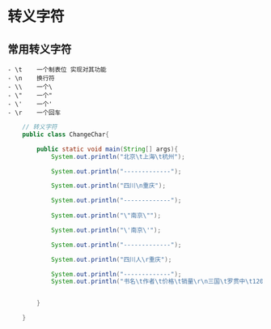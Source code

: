 # 转义字符

## 常用转义字符

    - \t    一个制表位 实现对其功能
    - \n    换行符
    - \\    一个\
    - \"    一个"
    - \'    一个'
    - \r    一个回车
    
```java
    // 转义字符
    public class ChangeChar{

        public static void main(String[] args){
            System.out.println("北京\t上海\t杭州");

            System.out.println("-------------");

            System.out.println("四川\n重庆");

            System.out.println("-------------");
            
            System.out.println("\"南京\"");

            System.out.println("\'南京\'");

            System.out.println("-------------");

            System.out.println("四川人\r重庆");

            System.out.println("-------------");
            System.out.println("书名\t作者\t价格\t销量\r\n三国\t罗贯中\t120\t1000");


        }

    }
```